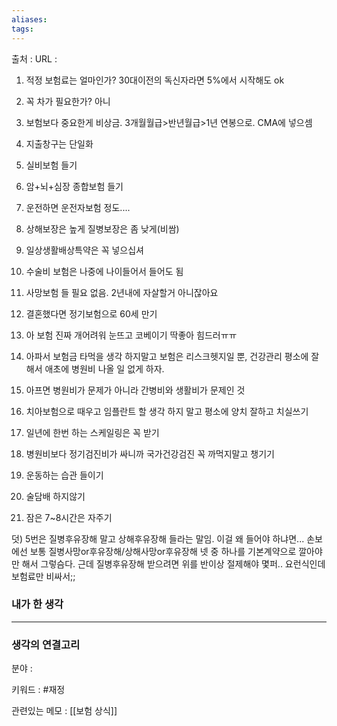 ```yaml
---
aliases: 
tags:
---
```

출처 : 
URL : 

1. 적정 보험료는 얼마인가? 30대이전의 독신자라면 5%에서 시작해도 ok

2. 꼭 차가 필요한가? 아니

3. 보험보다 중요한게 비상금. 3개월월급>반년월급>1년 연봉으로. CMA에 넣으셈

4. 지출창구는 단일화

5. 실비보험 들기

6. 암+뇌+심장 종합보험 들기

7. 운전하면 운전자보험 정도....

8. 상해보장은 높게 질병보장은 좀 낮게(비쌈)

9. 일상생활배상특약은 꼭 넣으십셔

10. 수술비 보험은 나중에 나이들어서 들어도 됨

11. 사망보험 들 필요 없음. 2년내에 자살할거 아니잖아요

12. 결혼했다면 정기보험으로 60세 만기

13. 아 보험 진짜 개어려워 눈뜨고 코베이기 딱좋아 힘드러ㅠㅠ

14. 아파서 보험금 타먹을 생각 하지말고 보험은 리스크헷지일 뿐, 건강관리 평소에 잘해서 애초에 병원비 나올 일 없게 하자.

15. 아프면 병원비가 문제가 아니라 간병비와 생활비가 문제인 것

16. 치아보험으로 때우고 임플란트 할 생각 하지 말고 평소에 양치 잘하고 치실쓰기

17. 일년에 한번 하는 스케일링은 꼭 받기

18. 병원비보다 정기검진비가 싸니까 국가건강검진 꼭 까먹지말고 챙기기

19. 운동하는 습관 들이기

20. 술담배 하지않기

21. 잠은 7~8시간은 자주기


덧) 5번은 질병후유장해 말고 상해후유장해 들라는 말임. 이걸 왜 들어야 하냐면... 손보에선 보통 질병사망or후유장해/상해사망or후유장해 넷 중 하나를 기본계약으로 깔아야만 해서 그렇슴다. 근데 질병후유장해 받으려면 위를 반이상 절제해야 몇퍼.. 요런식인데 보험료만 비싸서;;

### 내가 한 생각

---
### 생각의 연결고리
분야 : 

키워드 : #재정


관련있는 메모 : [[보험 상식]]
